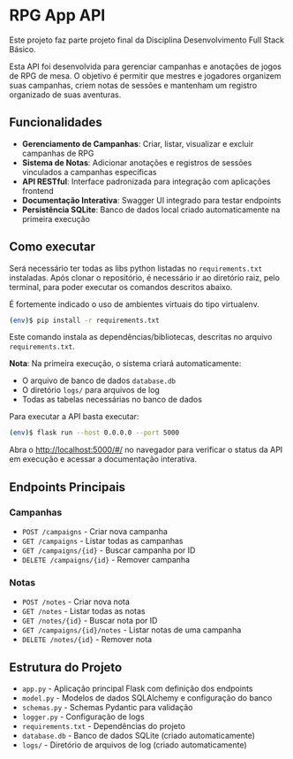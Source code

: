 # RPG App API

Este projeto faz parte projeto final da Disciplina Desenvolvimento Full Stack Básico.

Esta API foi desenvolvida para gerenciar campanhas e anotações de jogos de RPG de mesa. O objetivo é permitir que mestres e jogadores organizem suas campanhas, criem notas de sessões e mantenham um registro organizado de suas aventuras.

## Funcionalidades

- **Gerenciamento de Campanhas**: Criar, listar, visualizar e excluir campanhas de RPG
- **Sistema de Notas**: Adicionar anotações e registros de sessões vinculados a campanhas específicas
- **API RESTful**: Interface padronizada para integração com aplicações frontend
- **Documentação Interativa**: Swagger UI integrado para testar endpoints
- **Persistência SQLite**: Banco de dados local criado automaticamente na primeira execução

## Como executar

Será necessário ter todas as libs python listadas no `requirements.txt` instaladas. Após clonar o repositório, é necessário ir ao diretório raiz, pelo terminal, para poder executar os comandos descritos abaixo.

É fortemente indicado o uso de ambientes virtuais do tipo virtualenv.

```bash
(env)$ pip install -r requirements.txt
```

Este comando instala as dependências/bibliotecas, descritas no arquivo `requirements.txt`.

**Nota**: Na primeira execução, o sistema criará automaticamente:
- O arquivo de banco de dados `database.db`
- O diretório `logs/` para arquivos de log
- Todas as tabelas necessárias no banco de dados

Para executar a API basta executar:

```bash
(env)$ flask run --host 0.0.0.0 --port 5000
```

Abra o [http://localhost:5000/#/](http://localhost:5000/#/) no navegador para verificar o status da API em execução e acessar a documentação interativa.

## Endpoints Principais

### Campanhas
- `POST /campaigns` - Criar nova campanha
- `GET /campaigns` - Listar todas as campanhas
- `GET /campaigns/{id}` - Buscar campanha por ID
- `DELETE /campaigns/{id}` - Remover campanha

### Notas
- `POST /notes` - Criar nova nota
- `GET /notes` - Listar todas as notas
- `GET /notes/{id}` - Buscar nota por ID
- `GET /campaigns/{id}/notes` - Listar notas de uma campanha
- `DELETE /notes/{id}` - Remover nota

## Estrutura do Projeto

- `app.py` - Aplicação principal Flask com definição dos endpoints
- `model.py` - Modelos de dados SQLAlchemy e configuração do banco
- `schemas.py` - Schemas Pydantic para validação
- `logger.py` - Configuração de logs
- `requirements.txt` - Dependências do projeto
- `database.db` - Banco de dados SQLite (criado automaticamente)
- `logs/` - Diretório de arquivos de log (criado automaticamente)
